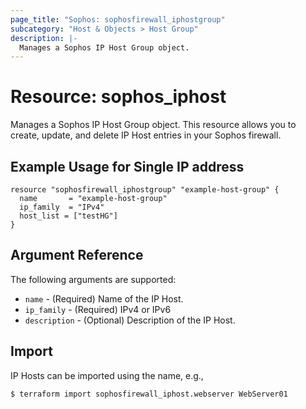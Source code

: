 ```yaml
---
page_title: "Sophos: sophosfirewall_iphostgroup"
subcategory: "Host & Objects > Host Group"
description: |-
  Manages a Sophos IP Host Group object.
---
```


# Resource: sophos_iphost

Manages a Sophos IP Host Group object. This resource allows you to create, update, and delete IP Host entries in your Sophos firewall.

## Example Usage for Single IP address

```hcl
resource "sophosfirewall_iphostgroup" "example-host-group" {
  name       = "example-host-group"
  ip_family  = "IPv4"
  host_list = ["testHG"]
}
```

## Argument Reference

The following arguments are supported:

* `name` - (Required) Name of the IP Host.
* `ip_family` - (Required) IPv4 or IPv6
* `description` - (Optional) Description of the IP Host.

## Import

IP Hosts can be imported using the name, e.g.,

```
$ terraform import sophosfirewall_iphost.webserver WebServer01
```